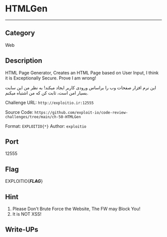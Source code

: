 # HTMLGen
---

## Category
Web

## Description
HTML Page Generator, Creates an HTML Page based on User Input, I think it is Exceptionally Secure. Prove I am wrong!

این نرم افزار صفحات وب را براساس ورودی کاربر ایجاد میکند! به نظر من این سایت بسیار امن است، ثابت کن که من اشتباه میکنم.

Challenge URL: `http://exploitio.ir:12555`

Source Code: `https://github.com/exploit-io/code-review-challenges/tree/main/ch-50-HTMLGen`

Format: ‍‍‍‍`EXPLOITIO{*}`
Author: `exploitio`

## Port
12555

## Flag
EXPLOITIO{_________________FLAG_________________}

## Hint
1. Please Don't Brute Force the Website, The FW may Block You!
2. It is NOT XSS!

## Write-UPs
